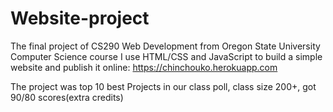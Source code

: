 # Website-project
The final project of CS290 Web Development from Oregon State University Computer Science course
I use HTML/CSS and JavaScript to build a simple website and publish it online:
https://chinchouko.herokuapp.com

The project was top 10 best Projects in our class poll, class size 200+, got 90/80 scores(extra credits)
